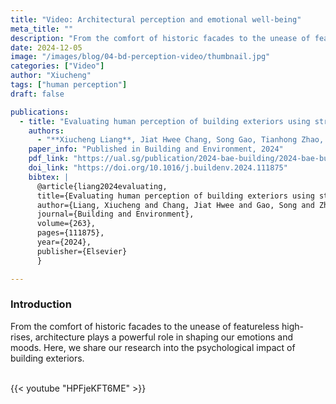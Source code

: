 ```yaml
---
title: "Video: Architectural perception and emotional well-being"
meta_title: ""
description: "From the comfort of historic facades to the unease of featureless high-rises, architecture plays a powerful role in shaping our emotions and moods. Here, we share our research into the psychological impact of building exteriors. "
date: 2024-12-05
image: "/images/blog/04-bd-perception-video/thumbnail.jpg"
categories: ["Video"]
author: "Xiucheng"
tags: ["human perception"]
draft: false

publications:
  - title: "Evaluating human perception of building exteriors using street view imagery"
    authors:
      - "**Xiucheng Liang**, Jiat Hwee Chang, Song Gao, Tianhong Zhao, Filip Biljecki"
    paper_info: "Published in Building and Environment, 2024"
    pdf_link: "https://ual.sg/publication/2024-bae-building/2024-bae-building.pdf"
    doi_link: "https://doi.org/10.1016/j.buildenv.2024.111875"
    bibtex: |
      @article{liang2024evaluating,
      title={Evaluating human perception of building exteriors using street view imagery},
      author={Liang, Xiucheng and Chang, Jiat Hwee and Gao, Song and Zhao, Tianhong and Biljecki, Filip},
      journal={Building and Environment},
      volume={263},
      pages={111875},
      year={2024},
      publisher={Elsevier}
      }

---
```


### Introduction
<div class="text-xl leading-relaxed text-gray-800 dark:text-gray-200">
From the comfort of historic facades to the unease of featureless high-rises, architecture plays a powerful role in shaping our emotions and moods. Here, we share our research into the psychological impact of building exteriors.
</div>

</br>

{{< youtube "HPFjeKFT6ME" >}}

</br>
</br>
